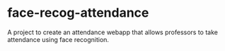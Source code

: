 # face-recog-attendance
 A project to create an attendance webapp that allows professors to take attendance using face recognition.
